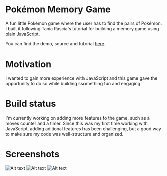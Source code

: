 # Pokémon Memory Game

A fun little Pokémon game where the user has to find the pairs of Pokémon. I built it following Tania Rascia's tutorial for building a memory game using plain JavaScript.

You can find the demo, source and tutorial [here](https://www.taniarascia.com/how-to-create-a-memory-game-super-mario-with-plain-javascript/).

# Motivation

I wanted to gain more experience with JavaScript and this game gave the opportunity to do so while building ssomething fun and engaging.

# Build status

I'm currently working on adding more features to the game, such as a moves counter and a timer. Since this was my first time working with JavaScript, adding aditional features has been challenging, but a good way to make sure my code was well-structure and organized.

# Screenshots

![Alt text](https://user-images.githubusercontent.com/56621823/89696581-699ccb00-d8cd-11ea-9240-cba13b941a53.png)
![Alt text](https://user-images.githubusercontent.com/56621823/89697182-db761400-d8cf-11ea-8c47-5c19b1167043.png)
![Alt text](https://user-images.githubusercontent.com/56621823/89697199-fd6f9680-d8cf-11ea-88c8-bf4a223b52d2.png)
